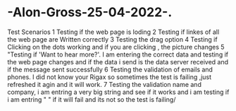 # -Alon-Gross-25-04-2022-.
Test Scenarios
1 Testing if the web page is loding
2 Testing if linkes of all the web page are Written correctly
3 Testing the drag option
4 Testing if Clicking on the dots working and if you are clicking , the picture changes
5 "Testing if 'Want to hear more?'.
I am entering the correct data and testing if the web page changes and if the data i send is the data server received and if the message sent successfully
6 Testing the validation of emails and phones.
I did not know your Rigax so sometimes the test is failing ,just refreshed it agin and it will work.
7 Testing the validation name and company, i am entring a very big string and see if it works and i am testing if i am entring " " if it will fail and its not so the test is failing/
